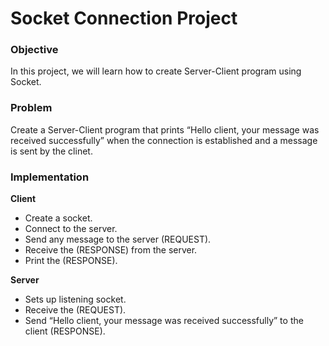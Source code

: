 # Socket Connection Project


### Objective

In this project, we will learn how to create Server-Client program using Socket.

### Problem   

Create a Server-Client program that prints “Hello client, your message was received successfully” when the connection is established and a message is sent by the clinet.

### Implementation


**Client** 

- Create a socket. 
- Connect to the server.
- Send any message to the server (REQUEST).
- Receive the (RESPONSE) from the server.
- Print the (RESPONSE).


**Server** 

- Sets up  listening socket.
- Receive the (REQUEST).
- Send “Hello client, your message was received successfully” to the client (RESPONSE).


